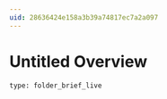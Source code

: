 ```yaml
---
uid: 28636424e158a3b39a74817ec7a2a097
---
```


# Untitled Overview

```ccard
type: folder_brief_live
```
